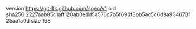 version https://git-lfs.github.com/spec/v1
oid sha256:2227aab85c1aff120ab0edd5a576c7b5f690f3bb5ac5c6d9a934673125aa1a0d
size 168
